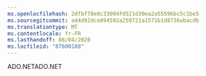 ```yaml
---
ms.openlocfilehash: 2dfbf78e8c33094fd521d30ea2a55596bc5c1be5
ms.sourcegitcommit: ad4d92dce894592a259721a1571b1d8736abacdb
ms.translationtype: MT
ms.contentlocale: fr-FR
ms.lasthandoff: 08/04/2020
ms.locfileid: "87600188"
---
```

<span data-ttu-id="2003d-101">ADO.NET</span><span class="sxs-lookup"><span data-stu-id="2003d-101">ADO.NET</span></span>
